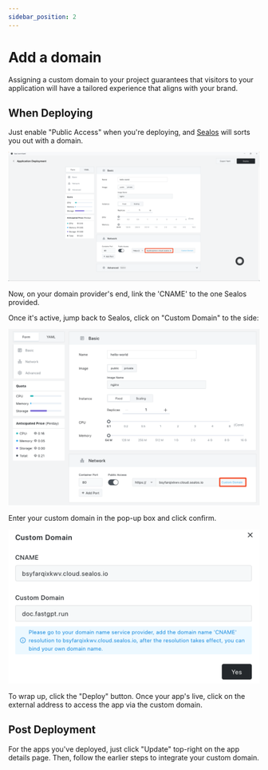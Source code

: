 ```yaml
---
sidebar_position: 2
---
```


# Add a domain

Assigning a custom domain to your project guarantees that visitors to your application will have a tailored experience
that aligns with your brand.

## When Deploying

Just enable "Public Access" when you're deploying, and [Sealos](https://cloud.sealos.io) will sorts you out with a
domain.

![](images/app-launchpad-domain.png)

Now, on your domain provider's end, link the 'CNAME' to the one Sealos provided.

Once it's active, jump back to Sealos, click on "Custom Domain" to the side:

![](images/app-launchpad-domain2.png)

Enter your custom domain in the pop-up box and click confirm.

![](images/app-launchpad-domain3.png)

To wrap up, click the "Deploy" button. Once your app's live, click on the external address to access the app via the
custom domain.

## Post Deployment

For the apps you've deployed, just click "Update" top-right on the app details page. Then, follow the earlier steps to
integrate your custom domain.
